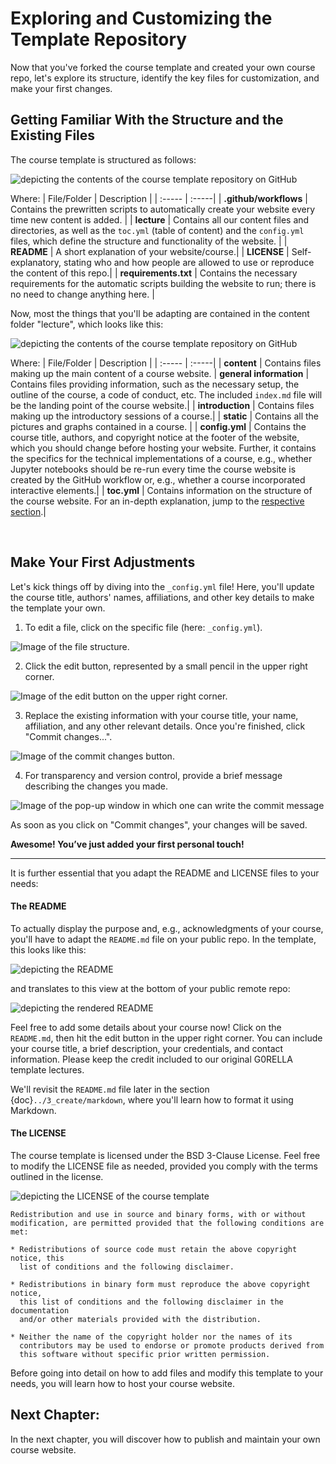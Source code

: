 # Exploring and Customizing the Template Repository

Now that you've forked the course template and created your own course repo, let's explore its structure, identify the key files for customization, and make your first changes.

## Getting Familiar With the Structure and the Existing Files

The course template is structured as follows:

![depicting the contents of the course template repository on GitHub](../../static/repo.png)

Where:
| File/Folder | Description | 
| :----- | :-----|
| **.github/workflows** | Contains the prewritten scripts to automatically create your website every time new content is added. |
| **lecture** | Contains all our content files and directories, as well as the `toc.yml` (table of content) and the `config.yml` files, which define the structure and functionality of the website. |
| **README** | A short explanation of your website/course.|
| **LICENSE** | Self-explanatory, stating who and how people are allowed to use or reproduce the content of this repo.|
| **requirements.txt** | Contains the necessary requirements for the automatic scripts building the website to run; there is no need to change anything here. |

Now, most the things that you'll be adapting are contained in the content folder "lecture", which looks like this:

![depicting the contents of the course template repository on GitHub](../../static/lecture_folder.png)

Where:
| File/Folder | Description | 
| :----- | :-----|
| **content** | Contains files making up the main content of a course website.
| **general information** | Contains files providing information, such as the necessary setup, the outline of the course, a code of conduct, etc. The included `index.md` file will be the landing point of the course website.|
| **introduction** | Contains files making up the introductory sessions of a course.|
| **static** | Contains all the pictures and graphs contained in a course. |
| **config.yml** | Contains the course title, authors, and copyright notice at the footer of the website, which you should change before hosting your website. Further, it contains the specifics for the technical implementations of a course, e.g., whether Jupyter notebooks should be re-run every time the course website is created by the GitHub workflow or, e.g., whether a course incorporated interactive elements.|
| **toc.yml** | Contains information on the structure of the course website. For an in-depth explanation, jump to the [respective section](../3_create/setup-files).|

<br>

## Make Your First Adjustments

Let's kick things off by diving into the `_config.yml` file! Here, you'll update the course title, authors' names, affiliations, and other key details to make the template your own.

1. To edit a file, click on the specific file (here: `_config.yml`). 

![Image of the file structure.](../../static/click_on_file.png)

2. Click the edit button, represented by a small pencil in the upper right corner. 

![Image of the edit button on the upper right corner.](../../static/edit_file.png)

3. Replace the existing information with your course title, your name, affiliation, and any other relevant details. Once you're finished, click "Commit changes...".

![Image of the commit changes button.](../../static/commit_changes.png)

4. For transparency and version control, provide a brief message describing the changes you made.

![Image of the pop-up window in which one can write the commit message](../../static/commit_message.png)

As soon as you click on "Commit changes", your changes will be saved.

**Awesome! You’ve just added your first personal touch!**

---

It is further essential that you adapt the README and LICENSE files to your needs:

#### The README

To actually display the purpose and, e.g., acknowledgments of your course, you'll have to adapt the `README.md` file on your public repo. In the template, this looks like this:

![depicting the README](../../static/readme.png)

and translates to this view at the bottom of your public remote repo:

![depicting the rendered README](../../static/readme_rendered.png)

Feel free to add some details about your course now! Click on the `README.md`, then hit the edit button in the upper right corner. You can include your course title, a brief description, your credentials, and contact information. Please keep the credit included to our original G0RELLA template lectures.

We'll revisit the `README.md` file later in the section {doc}`../3_create/markdown`, where you'll learn how to format it using Markdown.

#### The LICENSE

The course template is licensed under the BSD 3-Clause License. Feel free to modify the LICENSE file as needed, provided you comply with the terms outlined in the license.

![depicting the LICENSE of the course template](../../static/license.png)

```
Redistribution and use in source and binary forms, with or without
modification, are permitted provided that the following conditions are met:

* Redistributions of source code must retain the above copyright notice, this
  list of conditions and the following disclaimer.

* Redistributions in binary form must reproduce the above copyright notice,
  this list of conditions and the following disclaimer in the documentation
  and/or other materials provided with the distribution.

* Neither the name of the copyright holder nor the names of its
  contributors may be used to endorse or promote products derived from
  this software without specific prior written permission.
```


Before going into detail on how to add files and modify this template to your needs, you will learn how to host your course website. 

## Next Chapter:
In the next chapter, you will discover how to publish and maintain your own course website.

